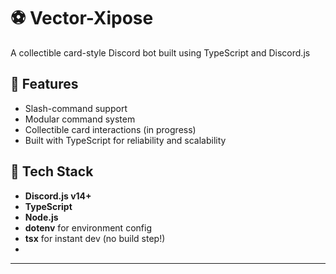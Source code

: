  # ⚽ Vector-Xipose

A collectible card-style Discord bot built using TypeScript and Discord.js

## 🚀 Features

- Slash-command support
- Modular command system
- Collectible card interactions (in progress)
- Built with TypeScript for reliability and scalability

## 🧠 Tech Stack

- **Discord.js v14+**
- **TypeScript**
- **Node.js**
- **dotenv** for environment config 
- **tsx** for instant dev (no build step!)
-  
---

  
 
 
 
